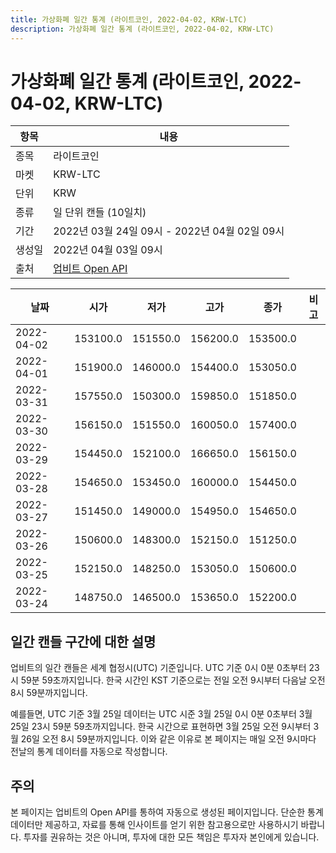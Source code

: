```yaml
---
title: 가상화폐 일간 통계 (라이트코인, 2022-04-02, KRW-LTC)
description: 가상화폐 일간 통계 (라이트코인, 2022-04-02, KRW-LTC)
---
```



가상화폐 일간 통계 (라이트코인, 2022-04-02, KRW-LTC)
===

|항목|내용|
|--|--|
|종목|라이트코인|
|마켓|KRW-LTC|
|단위|KRW|
|종류|일 단위 캔들 (10일치)|
|기간|2022년 03월 24일 09시 - 2022년 04월 02일 09시|
|생성일|2022년 04월 03일 09시|
|출처|[업비트 Open API](https://docs.upbit.com)|


|날짜|시가|저가|고가|종가|비고|
|--|--|--|--|--|--|
|2022-04-02|153100.0|151550.0|156200.0|153500.0|    |
|2022-04-01|151900.0|146000.0|154400.0|153050.0|    |
|2022-03-31|157550.0|150300.0|159850.0|151850.0|    |
|2022-03-30|156150.0|151550.0|160050.0|157400.0|    |
|2022-03-29|154450.0|152100.0|166650.0|156150.0|    |
|2022-03-28|154650.0|153450.0|160000.0|154450.0|    |
|2022-03-27|151450.0|149000.0|154950.0|154650.0|    |
|2022-03-26|150600.0|148300.0|152150.0|151250.0|    |
|2022-03-25|152150.0|148250.0|153050.0|150600.0|    |
|2022-03-24|148750.0|146500.0|153650.0|152200.0|    |


일간 캔들 구간에 대한 설명
---


업비트의 일간 캔들은 세계 협정시(UTC) 기준입니다. 
UTC 기준 0시 0분 0초부터 23시 59분 59초까지입니다. 
한국 시간인 KST 기준으로는 전일 오전 9시부터 다음날 오전 8시 59분까지입니다. 


예를들면, UTC 기준 3월 25일 데이터는 UTC 시준 3월 25일 0시 0분 0초부터 3월 25일 23시 59분 59초까지입니다. 
한국 시간으로 표현하면 3월 25일 오전 9시부터 3월 26일 오전 8시 59분까지입니다. 
이와 같은 이유로 본 페이지는 매일 오전 9시마다 전날의 통계 데이터를 자동으로 작성합니다. 


주의
---


본 페이지는 업비트의 Open API를 통하여 자동으로 생성된 페이지입니다. 
단순한 통계 데이터만 제공하고, 자료를 통해 인사이트를 얻기 위한 참고용으로만 사용하시기 바랍니다. 
투자를 권유하는 것은 아니며, 투자에 대한 모든 책임은 투자자 본인에게 있습니다. 
